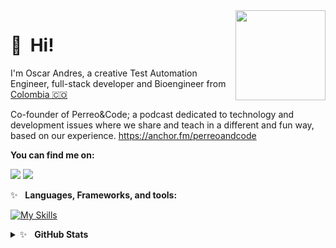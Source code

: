 <img src="https://encrypted-tbn0.gstatic.com/images?q=tbn%3AANd9GcRbSihCxHSyvlMxGa989ij4N9-qjHvNKdGnpA&usqp=CAU" width="144" align="right" hspace="0" />

👋 &nbsp;Hi! <br/>
=======

I'm Oscar Andres, a creative Test Automation Engineer, full-stack developer and Bioengineer from [Colombia 🇨🇴](https://www.google.com/maps/place/Colombia/@4,-72z/) 

Co-founder of Perreo&Code; a podcast dedicated to technology and development issues where we share and teach in a different and fun way, based on our experience.
https://anchor.fm/perreoandcode

**You can find me on:**

[<img src="https://img.shields.io/badge/twitter-%231DA1F2.svg?&style=for-the-badge&logo=twitter&logoColor=white"/>](https://twitter.com/Damstyx)
[<img src="https://img.shields.io/badge/linkedin-%230077B5.svg?&style=for-the-badge&logo=linkedin&logoColor=white"/>](https://www.linkedin.com/in/andmontc/)

✨&nbsp;&nbsp;&nbsp;<b>Languages, Frameworks, and tools:</b>

[![My Skills](https://skillicons.dev/icons?i=java,py,js,c,go,maven,gradle,selenium,django,dynamodb,flask,git,heroku,idea,jenkins,materialui,mongodb,netlify,nodejs,postman,react,redux,vue,regex,sass,html,css,visualstudio)](https://skillicons.dev)

<details>
	<summary>✨&nbsp;&nbsp;&nbsp;<b>GitHub Stats</b></summary>
	<br/>
	<img src="https://jf-gh-stats.vercel.app/api?username=andmontc&show_icons=true&count_private=true&title_color=3867D6&icon_color=3867D6" alt="GitHub Stats" align="top"/>
	<img src="https://jf-gh-stats.vercel.app/api/top-langs/?username=andmontc&layout=compact&hide=java&title_color=3867D6&icon_color=3867D6" alt="GitHub Top Languages" align="top"/>
</details>
